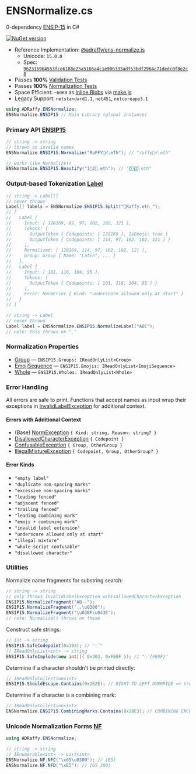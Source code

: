 # ENSNormalize.cs
0-dependency [ENSIP-15](https://docs.ens.domains/ens-improvement-proposals/ensip-15-normalization-standard) in C# 

[![NuGet version](https://badge.fury.io/nu/ADRaffy.ENSNormalize.svg)](https://badge.fury.io/nu/ADRaffy.ENSNormalize)

* Reference Implementation: [@adraffy/ens-normalize.js](https://github.com/adraffy/ens-normalize.js)
	* Unicode: `15.0.0`
	* Spec: [`962316964553fce6188e25a5166a4c1e906333adf53bdf2964c71dedc0f8e2c8`](https://github.com/ensdomains/docs/blob/master/ens-improvement-proposals/ensip-15/spec.json)
* Passes **100%** [Validation Tests](https://github.com/ensdomains/docs/blob/master/ens-improvement-proposals/ensip-15/tests.json)
* Passes **100%** [Normalization Tests](https://unicode.org/Public/15.0.0/ucd/NormalizationTest.txt)
* Space Efficient: `~60KB` as [Inline Blobs](./ENSNormalize/Blobs.cs) via [make.js](./Compress/make.js)
* Legacy Support: `netstandard1.1`, `net451`, `netcoreapp3.1`

```c#
using ADRaffy.ENSNormalize;
ENSNormalize.ENSIP15 // Main Library (global instance)
```

### Primary API [ENSIP15](./ENSNormalize/ENSIP15.cs)

```c#
// string -> string
// throws on invalid names
ENSNormalize.ENSIP15.Normalize("RaFFY🚴‍♂️.eTh"); // "raffy🚴‍♂.eth"

// works like Normalize()
ENSNormalize.ENSIP15.Beautify("1⃣2⃣.eth"); // "1️⃣2️⃣.eth"
```
### Output-based Tokenization [Label](./ENSNormalize/Label.cs)

```c#
// string -> Label[]
// never throws
Label[] labels = ENSNormalize.ENSIP15.Split("💩Raffy.eth_");
// [
//   Label {
//     Input: [ 128169, 82, 97, 102, 102, 121 ],  
//     Tokens: [
//       OutputToken { Codepoints: [ 128169 ], IsEmoji: true }
//       OutputToken { Codepoints: [ 114, 97, 102, 102, 121 ] }
//     ],
//     Normalized: [ 128169, 114, 97, 102, 102, 121 ],
//     Group: Group { Name: "Latin", ... }
//   },
//   Label {
//     Input: [ 101, 116, 104, 95 ],
//     Tokens: [ 
//       OutputToken { Codepoints: [ 101, 116, 104, 95 ] }
//     ],
//     Error: NormError { Kind: "underscore allowed only at start" }
//   }
// ]

// string -> Label
// never throws
Label label = ENSNormalize.ENSIP15.NormalizeLabel("ABC");
// note: this throws on "."
```

### Normalization Properties

* [Group](./ENSNormalize/Group.cs) — `ENSIP15.Groups: IReadOnlyList<Group>`
* [EmojiSequence](./ENSNormalize/EmojiSequence.cs) — `ENSIP15.Emojis: IReadOnlyList<EmojiSequence>`
* [Whole](./ENSNormalize/Whole.cs) — `ENSIP15.Wholes: IReadOnlyList<Whole>`

### Error Handling

All errors are safe to print. Functions that accept names as input wrap their exceptions in [InvalidLabelException](./ENSNormalize/InvalidLabelException.cs) for additional context.

#### Errors with Additional Context
* (Base) [NormException](./ENSNormalize/NormException.cs) `{ Kind: string, Reason: string? }`
* [DisallowedCharacterException](./ENSNormalize/DisallowedCharacterException.cs) `{ Codepoint }`
* [ConfusableException](./ENSNormalize/ConfusableException.cs) `{ Group, OtherGroup }`
* [IllegalMixtureException](./ENSNormalize/IllegalMixtureException.cs) `{ Codepoint, Group, OtherGroup? }`

#### Error Kinds

* `"empty label"`
* `"duplicate non-spacing marks"`
* `"excessive non-spacing marks"`
* `"leading fenced"`
* `"adjacent fenced"`
* `"trailing fenced"`
* `"leading combining mark"`
* `"emoji + combining mark"`
* `"invalid label extension"`
* `"underscore allowed only at start"`
* `"illegal mixture"`
* `"whole-script confusable"`
* `"disallowed character"`

### Utilities

Normalize name fragments for substring search:
```c#
// string -> string
// only throws InvalidLabelException w/DisallowedCharacterException
ENSIP15.NormalizeFragment("AB--");
ENSIP15.NormalizeFragment("..\u0300");
ENSIP15.NormalizeFragment("\u03BF\u043E");
// note: Normalize() throws on these
```

Construct safe strings:
```c#
// int -> string
ENSIP15.SafeCodepoint(0x303); // "◌̃"
// IReadOnlyList<int> -> string
ENSIP15.SafeImplode(new int[]{ 0x303, 0xFE0F }); // "◌̃{FE0F}"
```
Determine if a character shouldn't be printed directly:
```c#
// IReadOnlyCollection<int>
ENSIP15.ShouldEscape.Contains(0x202E); // RIGHT-TO-LEFT OVERRIDE => true
```
Determine if a character is a combining mark:
```c#
// IReadOnlyCollection<int>
ENSNormalize.ENSIP15.CombiningMarks.Contains(0x20E3); // COMBINING ENCLOSING KEYCAP => true
```

### Unicode Normalization Forms [NF](./ENSNormalize/NF.cs)

```c#
using ADRaffy.ENSNormalize;

// string -> string 
// IEnumerable<int> -> List<int>
ENSNormalize.NF.NFC("\x65\u0300"); // [E5]
ENSNormalize.NF.NFD("\xE5"); // [65 300]
```
